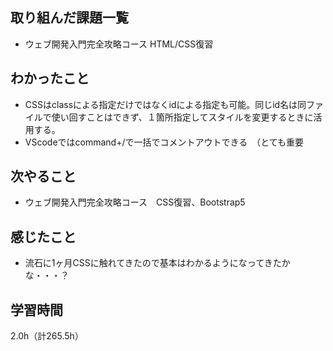 ## 取り組んだ課題一覧
- ウェブ開発入門完全攻略コース HTML/CSS復習

## わかったこと
- CSSはclassによる指定だけではなくidによる指定も可能。同じid名は同ファイルで使い回すことはできず、１箇所指定してスタイルを変更するときに活用する。
- VScodeではcommand+/で一括でコメントアウトできる　（とても重要

## 次やること
- ウェブ開発入門完全攻略コース　CSS復習、Bootstrap5

## 感じたこと
- 流石に1ヶ月CSSに触れてきたので基本はわかるようになってきたかな・・・？
  
## 学習時間
2.0h（計265.5h）
